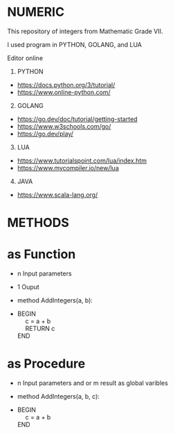 # NUMERIC

This repository of integers from Mathematic Grade VII.

I used program in PYTHON, GOLANG, and LUA

Editor online
1. PYTHON
- https://docs.python.org/3/tutorial/
- https://www.online-python.com/

2. GOLANG
-  https://go.dev/doc/tutorial/getting-started
- https://www.w3schools.com/go/
- https://go.dev/play/

3. LUA
- https://www.tutorialspoint.com/lua/index.htm
- https://www.mycompiler.io/new/lua

4. JAVA
- https://www.scala-lang.org/

# METHODS 
# as Function
- n Input parameters
- 1 Ouput

- method AddIntegers(a, b): 
- BEGIN \
  &emsp; c = a + b \
  &emsp; RETURN c \
  END 


# as Procedure
- n Input parameters and or m result as global varibles

- method AddIntegers(a, b, c): 
- BEGIN \
  &emsp; c = a + b \
  END 
